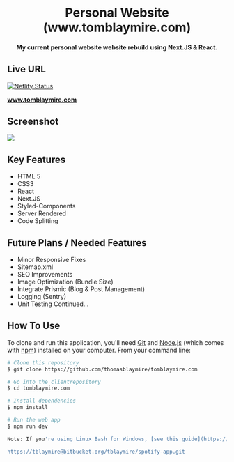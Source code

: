 <h1 align="center">
  Personal Website (www.tomblaymire.com)
  <br>
</h1>

<h4 align="center">My current personal website website rebuild using Next.JS & React.</h4>

## Live URL

[![Netlify Status](https://api.netlify.com/api/v1/badges/ccb8cf6e-bac5-4c77-a5f6-af33c76faa0c/deploy-status)](https://app.netlify.com/sites/tomblaymire/deploys)

<strong>www.tomblaymire.com</strong>

## Screenshot

![](https://github.com/thomasblaymire/tomblaymire.com/frontend/blob/master/blob/master/screenshot.png)

## Key Features

- HTML 5
- CSS3
- React
- Next.JS
- Styled-Components
- Server Rendered
- Code Splitting


## Future Plans / Needed Features

- Minor Responsive Fixes
- Sitemap.xml
- SEO Improvements
- Image Optimization (Bundle Size)
- Integrate Prismic (Blog & Post Management)
- Logging (Sentry)
- Unit Testing Continued...

## How To Use

To clone and run this application, you'll need [Git](https://git-scm.com) and [Node.js](https://nodejs.org/en/download/) (which comes with [npm](http://npmjs.com)) installed on your computer. From your command line:

```bash
# Clone this repository
$ git clone https://github.com/thomasblaymire/tomblaymire.com

# Go into the clientrepository
$ cd tomblaymire.com

# Install dependencies
$ npm install

# Run the web app
$ npm run dev

Note: If you're using Linux Bash for Windows, [see this guide](https://www.howtogeek.com/261575/how-to-run-graphical-linux-desktop-applications-from-windows-10s-bash-shell/) or use `node` from the command prompt.

https://tblaymire@bitbucket.org/tblaymire/spotify-app.git
```
